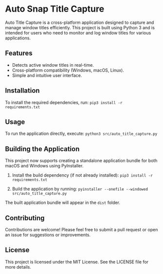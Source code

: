 # Auto Snap Title Capture

Auto Title Capture is a cross-platform application designed to capture and manage window titles efficiently. This project is built using Python 3 and is intended for users who need to monitor and log window titles for various applications.

## Features

- Detects active window titles in real-time.
- Cross-platform compatibility (Windows, macOS, Linux).
- Simple and intuitive user interface.

## Installation

To install the required dependencies, run:
`pip3 install -r requirements.txt`


## Usage

To run the application directly, execute:
`python3 src/auto_title_capture.py`


## Building the Application

This project now supports creating a standalone application bundle for both macOS and Windows using PyInstaller.

1. Install the build dependency (if not already installed):
`pip3 install -r requirements.txt`

2. Build the application by running:
`pyinstaller --onefile --windowed src/auto_title_capture.py`


The built application bundle will appear in the `dist` folder.

## Contributing

Contributions are welcome! Please feel free to submit a pull request or open an issue for suggestions or improvements.

## License

This project is licensed under the MIT License. See the LICENSE file for more details.